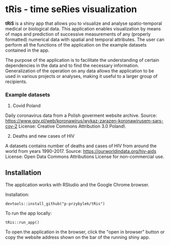 # tRis - time seRies visualization

<!-- badges: start -->
<!-- badges: end -->

**tRiS** is a shiny app that allows you to visualize and analyse spatio-temporal medical or biological data. This application enables visualization by means of maps and prediction of successive measurements of any (properly formatted) numerical data with spatial and temporal attributes. The user can perform all the functions of the application on the example datasets contained in the app.

The purpose of the application is to facilitate the understanding of certain dependencies in the data and to find the necessary information. Generalization of the operation on any data allows the application to be used in various projects or analyses, making it useful to a larger group of recipients.

### Example datasets

1. Covid Poland

Daily coronavirus data from a Polish goverment website archive. 
Source: https://www.gov.pl/web/koronawirus/wykaz-zarazen-koronawirusem-sars-cov-2
License: Creative Commons Attribution 3.0 Poland\

2. Deaths and new cases of HIV

A datasets contains number of deaths and cases of HIV from around the world from years 1990-2017. 
Source: https://ourworldindata.org/hiv-aids
License: Open Data Commons Attributions License for non-commercial use.

## Installation

The application works with RStudio and the Google Chrome browser.

Installation:
```
devtools::install_github("p-przybylek/tRis")
```
To run the app locally:
```
tRis::run_app()
```

To open the application in the browser, click the "open in browser" button or copy the website address shown on the bar of the running shiny app.
